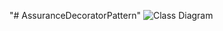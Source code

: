 "# AssuranceDecoratorPattern"
![Class Diagram](http://www.plantuml.com/plantuml/proxy?src=https://raw.githubusercontent.com/ayoubgrioui/assurancedecoratorpattern/main/Instance.puml)

